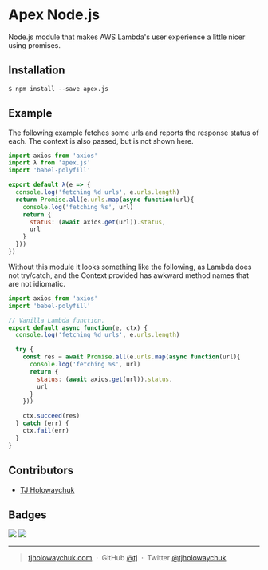 
# Apex Node.js

Node.js module that makes AWS Lambda's user experience a little nicer using promises.

## Installation

```
$ npm install --save apex.js
```

## Example

The following example fetches some urls and reports the response status of each. The context is also passed, but is not
shown here.

```js
import axios from 'axios'
import λ from 'apex.js'
import 'babel-polyfill'

export default λ(e => {
  console.log('fetching %d urls', e.urls.length)
  return Promise.all(e.urls.map(async function(url){
    console.log('fetching %s', url)
    return {
      status: (await axios.get(url)).status,
      url
    }
  }))
})
```

Without this module it looks something like the following, as Lambda does not try/catch, and the Context
provided has awkward method names that are not idiomatic.

```js
import axios from 'axios'
import 'babel-polyfill'

// Vanilla Lambda function.
export default async function(e, ctx) {
  console.log('fetching %d urls', e.urls.length)

  try {
    const res = await Promise.all(e.urls.map(async function(url){
      console.log('fetching %s', url)
      return {
        status: (await axios.get(url)).status,
        url
      }
    }))

    ctx.succeed(res)
  } catch (err) {
    ctx.fail(err)
  }
}
```

## Contributors

- [TJ Holowaychuk](https://github.com/tj)

## Badges

![](https://img.shields.io/badge/license-MIT-blue.svg)
![](https://img.shields.io/badge/status-stable-green.svg)

---

> [tjholowaychuk.com](http://tjholowaychuk.com) &nbsp;&middot;&nbsp;
> GitHub [@tj](https://github.com/tj) &nbsp;&middot;&nbsp;
> Twitter [@tjholowaychuk](https://twitter.com/tjholowaychuk)
